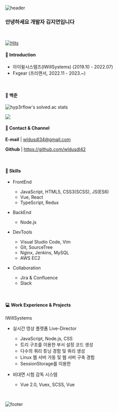 ![header](https://capsule-render.vercel.app/api?type=waving&&color=gradient&height=100&section=header&fontSize=90)
<h3>안녕하세요 개발자 김지연입니다</h3>

<br/>

[![Hits](https://hits.seeyoufarm.com/api/count/incr/badge.svg?url=https%3A%2F%2Fgithub.com%2Fwldusdl42&count_bg=%23FFD5D5&title_bg=%23FF7575&icon=&icon_color=%23E7E7E7&title=VISIT&edge_flat=false)](https://hits.seeyoufarm.com)
<br/>

#### :raising_hand: Introduction
- 아이윌시스템즈(IWillSystems) (2019.10 - 2022.07)
- Fxgear (프리랜서, 2022.11 - 2023.~)
<br/>

#### :closed_book: 백준

![hyp3rflow's solved.ac stats](https://github-readme-solvedac.hyp3rflow.vercel.app/api/?handle=wldusdl42)

 <img src="http://mazandi.herokuapp.com/api?handle=wldusdl42&theme=warm"/>
<br/>

#### :love_letter: Contact & Channel

<b>E-mail</b> | wldusdl34@gmail.com

<b>Github</b> | https://github.com/wldusdl42

<br/>

#### :wrench: Skills
- FrontEnd
  - JavaScript, HTML5, CSS3(SCSS), JS(ES6)
  - Vue, React
  - TypeScript, Redux

- BackEnd
  - Node.js 

- DevTools
  - Visual Studio Code, Vim 
  - Git, SourceTree
  - Nginx, Jenkins, MySQL
  - AWS EC2

- Collaboration
  - Jira & Confluence
  - Slack
<br/>

#### :computer: Work Experience & Projects

IWillSystems
- 실시간 영상 플랫폼 Live-Director
  - JavaScript, Node.js, CSS
  - 트리 구조를 이용한 부서 설정 코드 생성
  - 다수의 쿼리 튜닝 경험 및 쿼리 생성
  - Linux 웹 서버 가동 및 웹 서버 구축 경험
  - SessionStorage를 이용한 

- 비대면 시험 감독 시스템
  - Vue 2.0, Vuex, SCSS, Vue

<br/>

![footer](https://capsule-render.vercel.app/api?type=waving&&color=gradient&height=100&section=footer&fontSize=90)